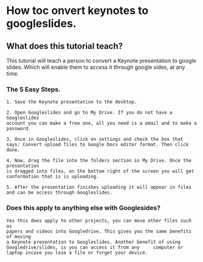 # How toc onvert keynotes to googleslides.  

## What does this tutorial teach? 

This tutorial will teach a person to convert a Keynote presentation to google slides. Which will enable them to access it through google sides, at any time. 

### The 5 Easy Steps.  

	1. Save the Keynote presentation to the desktop. 

	2. Open Googleslides and go to My Drive. If you do not have a Googleslides
	account you can make a free one, all you need is a email and to make a password. 

	3. Once in Googleslides, click on settings and check the box that 
	says: Convert upload files to Google Docs editor format. Then click done. 

	4. Now, drag the file into the folders section in My Drive. Once the presentation 
	is dragged into files, on the bottom right of the screen you will get conformation that is is uploading.

	5. After the presentation finishes uploading it will appear in files and can be access through Googleslides.   


### Does this apply to anything else with Googlesides? 
	Yes this does apply to other projects, you can move other files such as 
	papers and videos into Googledrive. This gives you the same benefits of moving 
	a Keynote presentation to Googleslides. Another benefit of using Googledrive/slides, is you can access it from any 	   computer or laptop incase you lose a file or forget your device.  
